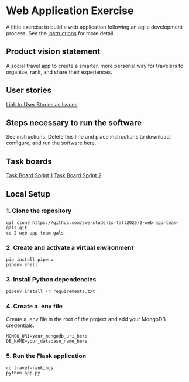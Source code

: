 # Web Application Exercise

A little exercise to build a web application following an agile development process. See the [instructions](instructions.md) for more detail.

## Product vision statement

A social travel app to create a smarter, more personal way for travelers to organize, rank, and share their experiences.

## User stories

[Link to User Stories as Issues](https://github.com/swe-students-fall2025/2-web-app-team-gals/issues)

## Steps necessary to run the software

See instructions. Delete this line and place instructions to download, configure, and run the software here.

## Task boards

[Task Board Sprint 1](https://github.com/orgs/swe-students-fall2025/projects/27)
[Task Board Sprint 2](https://github.com/orgs/swe-students-fall2025/projects/31)

## Local Setup

### 1. Clone the repository
```
git clone https://github.com/swe-students-fall2025/2-web-app-team-gals.git
cd 2-web-app-team-gals
```
### 2. Create and activate a virtual environment
```
pip install pipenv
pipenv shell
```
### 3. Install Python dependencies
```
pipenv install -r requirements.txt
```
### 4. Create a .env file
Create a .env file in the root of the project and add your MongoDB credentials:
```
MONGO_URI=your_mongodb_uri_here
DB_NAME=your_database_name_here
```
### 5. Run the Flask application
```
cd travel-rankings
python app.py
```